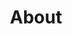 ---
title: "About"
description: "Just a touch of the biographical."
type: about
menu:
  main:
    name: "About"
    title: "About"
    identifier: "about"
    url: "/about/"
    weight: -110
---
